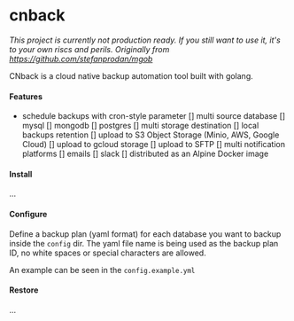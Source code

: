 # cnback

*This project is currently not production ready. If you still want to use it, it's to your own riscs and perils.
Originally from https://github.com/stefanprodan/mgob*

CNback is a cloud native backup automation tool built with golang.

#### Features

* schedule backups with cron-style parameter
[] multi source database
  [] mysql
  [] mongodb
  [] postgres
[] multi storage destination
  [] local backups retention
  [] upload to S3 Object Storage (Minio, AWS, Google Cloud)
  [] upload to gcloud storage
  [] upload to SFTP
[] multi notification platforms
  [] emails
  [] slack
[] distributed as an Alpine Docker image

#### Install

...

#### Configure

Define a backup plan (yaml format) for each database you want to backup inside the `config` dir. 
The yaml file name is being used as the backup plan ID, no white spaces or special characters are allowed.

An example can be seen in the `config.example.yml`

#### Restore

...
